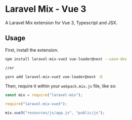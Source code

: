 # Laravel Mix - Vue 3

A Laravel Mix extension for Vue 3, Typescript and JSX.

## Usage

First, install the extension.

```bash
npm install laravel-mix-vue3 vue-loader@next --save-dev

//or

yarn add laravel-mix-vue3 vue-loader@next -D
```

Then, require it within your `webpack.mix.js` file, like so:

```js
const mix = require("laravel-mix");

require("laravel-mix-vue3");

mix.vue3("resources/js/app.js", "public/js");
```
